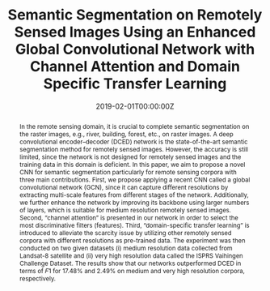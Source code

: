 ---
title: "Semantic Segmentation on Remotely Sensed Images Using an Enhanced Global Convolutional Network with Channel Attention and Domain Specific Transfer Learning"
authors:
- admin
- P. Vateekul

- S. Lawawirojwong

date: "2019-02-01T00:00:00Z"
doi: ""

author_notes:
- ""
- ""
- ""
- ""
- ""
- ""
- ""
- ""

# Schedule page publish date (NOT publication's date).
publishDate: "2019-02-01T00:00:00Z"

# Publication type.
# Legend: 0 = Uncategorized; 1 = Conference paper; 2 = Journal article;
# 3 = Preprint / Working Paper; 4 = Report; 5 = Book; 6 = Book section;
# 7 = Thesis; 8 = Patent
publication_types: ["2"]

# Publication name and optional abbreviated publication name.
publication: In *Remote Sesning*
publication_short: In *Remote Sesning*

abstract: In the remote sensing domain, it is crucial to complete semantic segmentation on the raster images, e.g., river, building, forest, etc., on raster images. A deep convolutional encoder–decoder (DCED) network is the state-of-the-art semantic segmentation method for remotely sensed images. However, the accuracy is still limited, since the network is not designed for remotely sensed images and the training data in this domain is deficient. In this paper, we aim to propose a novel CNN for semantic segmentation particularly for remote sensing corpora with three main contributions. First, we propose applying a recent CNN called a global convolutional network (GCN), since it can capture different resolutions by extracting multi-scale features from different stages of the network. Additionally, we further enhance the network by improving its backbone using larger numbers of layers, which is suitable for medium resolution remotely sensed images. Second, “channel attention” is presented in our network in order to select the most discriminative filters (features). Third, “domain-specific transfer learning” is introduced to alleviate the scarcity issue by utilizing other remotely sensed corpora with different resolutions as pre-trained data. The experiment was then conducted on two given datasets (i) medium resolution data collected from Landsat-8 satellite and (ii) very high resolution data called the ISPRS Vaihingen Challenge Dataset. The results show that our networks outperformed DCED in terms of 𝐹1 for 17.48% and 2.49% on medium and very high resolution corpora, respectively.

# Summary. An optional shortened abstract.
summary: In the remote sensing domain, it is crucial to complete semantic segmentation on the raster images, e.g., river, building, forest, etc., on raster images. A deep convolutional encoder–decoder (DCED) network is the state-of-the-art semantic segmentation method for remotely sensed images. However, the accuracy is still limited, since the network is not designed for remotely sensed images and the training data in this domain is deficient. In this paper, we aim to propose a novel CNN for semantic segmentation particularly for remote sensing corpora with three main contributions. First, we propose applying a recent CNN called a global convolutional network (GCN), since it can capture different resolutions by extracting multi-scale features from different stages of the network. Additionally, we further enhance the network by improving its backbone using larger numbers of layers, which is suitable for medium resolution remotely sensed images. Second, “channel attention” is presented in our network in order to select the most discriminative filters (features). Third, “domain-specific transfer learning” is introduced to alleviate the scarcity issue by utilizing other remotely sensed corpora with different resolutions as pre-trained data. The experiment was then conducted on two given datasets (i) medium resolution data collected from Landsat-8 satellite and (ii) very high resolution data called the ISPRS Vaihingen Challenge Dataset. The results show that our networks outperformed DCED in terms of 𝐹1 for 17.48% and 2.49% on medium and very high resolution corpora, respectively.

tags:
- Global Convolutional Network
- Transfer Learning
- Channel Attention
- Remote Sensing
- Discriminative Filters

featured: false

links:
# - name: Videos
#   url: https://www.youtube.com/channel/UCNzeAAPyZaX4EDr720q5msg
# - name: ICML talk
#   url: https://www.facebook.com/watch/live/?v=355035025132741&ref=watch_permalink
# - name: IEEE Spectrum article
#   url: https://spectrum.ieee.org/tech-talk/computing/software/deepmind-teaches-ai-teamwork
# - name: ACM
#   url: https://dl.acm.org/doi/10.1007/978-3-031-51023-6_3
# - name: ArXiv
#   url: https://arxiv.org/pdf/2305.04743
url_pdf: https://www.mdpi.com/2072-4292/11/1/83
url_code: https://github.com/kaopanboonyuen
url_dataset: ''
url_poster: ''
url_project: ''
url_slides: ''
url_source: ''
url_video: ''

# Featured image
# To use, add an image named `featured.jpg/png` to your page's folder. 
image:
  caption: ''
  focal_point: Center
  preview_only: false

# Associated Projects (optional).
#   Associate this publication with one or more of your projects.
#   Simply enter your project's folder or file name without extension.
#   E.g. `internal-project` references `content/project/internal-project/index.md`.
#   Otherwise, set `projects: []`.
projects: []

# Slides (optional).
#   Associate this publication with Markdown slides.
#   Simply enter your slide deck's filename without extension.
#   E.g. `slides: "example"` references `content/slides/example/index.md`.
#   Otherwise, set `slides: ""`.
slides: ""
---
